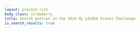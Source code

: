 ```yaml
---
layout: project-list
body_class: strawberry
title: Search entries in the 2019 My LA2050 Grants Challenge
is_search_results: true
---
```

